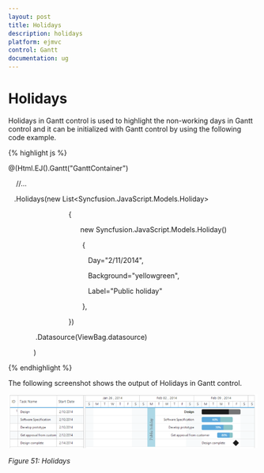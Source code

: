 ```yaml
---
layout: post
title: Holidays
description: holidays
platform: ejmvc
control: Gantt
documentation: ug
---
```


# Holidays

Holidays in Gantt control is used to highlight the non-working days in Gantt control and it can be initialized with Gantt control by using the following code example.


{% highlight js %}



@(Html.EJ().Gantt("GanttContainer")

    //...

   .Holidays(new List<Syncfusion.JavaScript.Models.Holiday>

                               {

                                     new Syncfusion.JavaScript.Models.Holiday()

                                      {

                                         Day="2/11/2014", 

                                         Background="yellowgreen",

                                         Label="Public holiday"         

                                      },                        

                               })

              .Datasource(ViewBag.datasource)

             )


{% endhighlight %}





The following screenshot shows the output of Holidays in Gantt control.



![](Holidays_images/Holidays_img1.png)

_Figure 51: Holidays_

